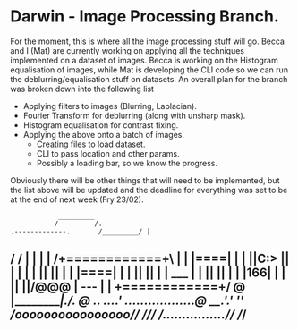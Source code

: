 # Darwin - Image Processing Branch.
For the moment, this is where all the image processing stuff will go. Becca and I (Mat) are currently working on applying all the techniques implemented on a dataset of images. Becca is working on the Histogram equalisation of images, while Mat is developing the CLI code so we can run the deblurring/equalisation stuff on datasets. An overall plan for the branch was broken down into the following list

- Applying filters to images (Blurring, Laplacian).
- Fourier Transform for deblurring (along with unsharp mask).
- Histogram equalisation for contrast fixing.
- Applying the above onto a batch of images.
  - Creating files to load dataset.
  - CLI to pass location and other params.
  - Possibly a loading bar, so we know the progress.
  
Obviously there will be other things that will need to be implemented, but the list above will be updated and the deadline for everything was set to be at the end of next week (Fry 23/02).

			    _________
			   /         /.
    .-------------.       /_________/ |
   /             / |      |         | |
  /+============+\ |      | |====|  | |
  ||C:\>        || |      |         | |
  ||            || |      | |====|  | |
  ||            || |      |   ___   | |
  ||            || |      |  |166|  | |
  ||            ||/@@@    |   ---   | |
  \+============+/    @   |_________|./.
		     @          ..  ....'
  ..................@     __.'.'  ''
 /oooooooooooooooo//     ///
/................//     /_/
------------------

